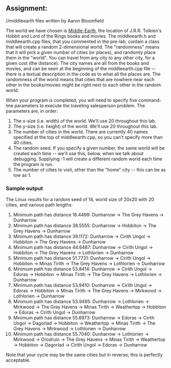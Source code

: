 ﻿


## Assignment:

//middleearth files written by Aaron Bloomfield

The world we have chosen is  [Middle-Earth](http://en.wikipedia.org/wiki/Middle-earth), the location of J.R.R. Tolkien's Hobbit and Lord of the Rings books and movies. The middleearth.h and middleearth.cpp files, that you commented in the pre-lab, contain a class that will create a random 2-dimensional world. The "randomness" means that it will pick a given number of cities (or places), and randomly place them in the "world". You can travel from any city to any other city, for a given cost (the distance). The city names are all from the books and movies, and can be seen at the beginning of the middleearth.cpp file -- there is a textual description in the code as to what all the places are. The randomness of the world means that cities that are nowhere near each other in the books/movies might be right next to each other in the random world.

When your program is completed, you will need to specify five command-line parameters to execute the traveling salesperson problem. The parameters are, in order:

1.  The x-size (i.e. width) of the world. We'll use 20 throughout this lab.
2.  The y-size (i.e. height) of the world. We'll use 20 throughout this lab.
3.  The number of cities in the world. There are currently 40 names specified at the top of middleearth.cpp, so you can't specify more than 40 cities.
4.  The random seed. If you specify a given number, the same world will be created each time -- we'll use this, below, when we talk about debugging. Supplying -1 will create a different random world each time the program is run.
5.  The number of cities to visit, other than the "home" city -- this can be as low as 1.
### Sample output

The Linux results for a random seed of 14, world size of 20x20 with 20 cities, and various path lengths:

1.  Minimum path has distance 16.4499: Dunharrow -> The Grey Havens -> Dunharrow
2.  Minimum path has distance 38.5555: Dunharrow -> Hobbiton -> The Grey Havens -> Dunharrow
3.  Minimum path has distance 39.1172: Dunharrow -> Cirith Ungol -> Hobbiton -> The Grey Havens -> Dunharrow
4.  Minimum path has distance 44.6487: Dunharrow -> Cirith Ungol -> Hobbiton -> The Grey Havens -> Lothlorien -> Dunharrow
5.  Minimum path has distance 51.7731: Dunharrow -> Cirith Ungol -> Hobbiton -> Minas Tirith -> The Grey Havens -> Lothlorien -> Dunharrow
6.  Minimum path has distance 53.8414: Dunharrow -> Cirith Ungol -> Edoras -> Hobbiton -> Minas Tirith -> The Grey Havens -> Lothlorien -> Dunharrow
7.  Minimum path has distance 53.9410: Dunharrow -> Cirith Ungol -> Edoras -> Hobbiton -> Minas Tirith -> The Grey Havens -> Mirkwood -> Lothlorien -> Dunharrow
8.  Minimum path has distance 53.9495: Dunharrow -> Lothlorien -> Mirkwood -> The Grey Havens -> Minas Tirith -> Weathertop -> Hobbiton -> Edoras -> Cirith Ungol -> Dunharrow
9.  Minimum path has distance 55.6973: Dunharrow -> Edoras -> Cirith Ungol -> Dagorlad -> Hobbiton -> Weathertop -> Minas Tirith -> The Grey Havens -> Mirkwood -> Lothlorien -> Dunharrow
10.  Minimum path has distance 55.7040: Dunharrow -> Lothlorien -> Mirkwood -> Orodruin -> The Grey Havens -> Minas Tirith -> Weathertop -> Hobbiton -> Dagorlad -> Cirith Ungol -> Edoras -> Dunharrow

Note that your cycle may be the same cities but in reverse; this is perfectly acceptable.
